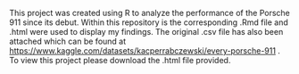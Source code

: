 This project was created using R to analyze the performance of the Porsche 911 since its debut.
Within this repository is the corresponding .Rmd file and .html were used to display my findings. 
The original .csv file has also been attached which can be found at https://www.kaggle.com/datasets/kacperrabczewski/every-porsche-911 . 
To view this project please download the .html file provided. 
